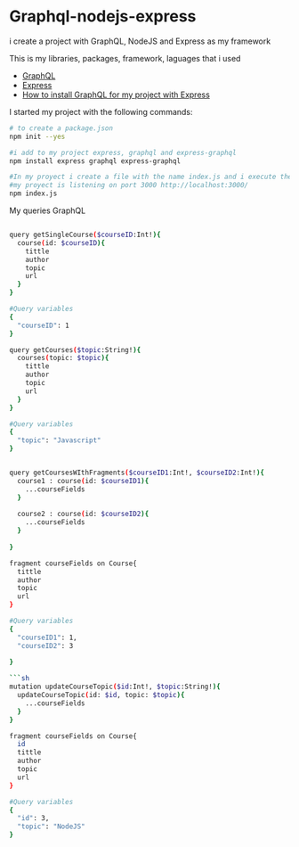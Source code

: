 # Graphql-nodejs-express
i create a project with GraphQL, NodeJS and Express as my framework

This is my libraries, packages, framework, laguages that i used
- [GraphQL](https://graphql.org/)
- [Express](https://expressjs.com/)
- [How to install GraphQL for my project with Express](https://graphql.org/code/)

I started my project with the following commands:
``` sh
# to create a package.json
npm init --yes

#i add to my project express, graphql and express-graphql
npm install express graphql express-graphql

#In my proyect i create a file with the name index.js and i execute the following command to start my proyect.
#my proyect is listening on port 3000 http://localhost:3000/
npm index.js
```

My queries GraphQL
```sh

query getSingleCourse($courseID:Int!){
  course(id: $courseID){
    tittle
    author
    topic
    url
  }
}

#Query variables
{
  "courseID": 1
}
```
```sh
query getCourses($topic:String!){
  courses(topic: $topic){
    tittle
    author
    topic
    url
  }
}

#Query variables
{
  "topic": "Javascript"
}
```

``` sh

query getCoursesWIthFragments($courseID1:Int!, $courseID2:Int!){
  course1 : course(id: $courseID1){
    ...courseFields
  } 
  
  course2 : course(id: $courseID2){
    ...courseFields
  }
  
}

fragment courseFields on Course{
  tittle
  author
  topic
  url
}

#Query variables
{
  "courseID1": 1,
  "courseID2": 3
  
}

```sh
mutation updateCourseTopic($id:Int!, $topic:String!){
  updateCourseTopic(id: $id, topic: $topic){
    ...courseFields
  }
} 

fragment courseFields on Course{
  id
  tittle
  author
  topic
  url
}

#Query variables
{
  "id": 3,
  "topic": "NodeJS"
}

```
```